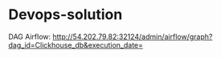 # Devops-solution

DAG Airflow: http://54.202.79.82:32124/admin/airflow/graph?dag_id=Clickhouse_db&execution_date=
